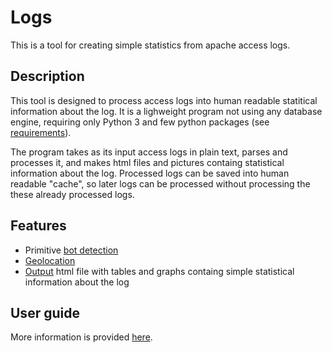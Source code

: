 # Logs
This is a tool for creating simple statistics from apache access logs.

## Description

This tool is designed to process access logs into human readable statitical information about the log.
It is a lighweight program not using any database engine, requiring only Python 3 and few python packages (see [requirements](./docs/guide.md#requirements)).

The program takes as its input access logs in plain text, parses and processes it,
and makes html files and pictures containg statistical information about the log.
Processed logs can be saved into human readable "cache",
so later logs can be processed without processing the these already processed logs.


## Features

- Primitive [bot detection](./docs/guide.md#bot-classification)
- [Geolocation](./docs/guide.md#geolocation)
- [Output](./docs/guide.md#output) html file with tables and graphs containg simple statistical information about the log 

## User guide
More information is provided [here](./docs/guide.md).